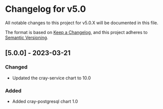 # Changelog for v5.0

All notable changes to this project for v5.0.X will be documented in this file.

The format is based on [Keep a Changelog](https://keepachangelog.com/en/1.0.0/),
and this project adheres to [Semantic Versioning](https://semver.org/spec/v2.0.0.html).

## [5.0.0] - 2023-03-21
### Changed
- Updated the cray-service chart to 10.0
### Added
- Added cray-postgresql chart 1.0
